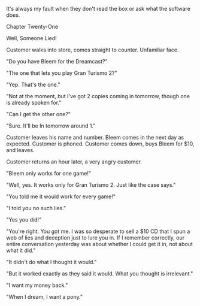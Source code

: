 
 

 

 

 

 

 

 

 

 

 




It's always my fault when they don't read the box or ask what the software does.













Chapter Twenty-One


Well, Someone Lied!

Customer walks into store, comes straight to counter.  Unfamiliar face.

"Do you have Bleem for the Dreamcast?"

"The one that lets you play Gran Turismo 2?"

"Yep.  That's the one."

"Not at the moment, but I've got 2 copies coming in tomorrow, though one is already spoken for."

"Can I get the other one?"

"Sure.  It'll be In tomorrow around 1."

Customer leaves his name and number.  Bleem comes in the next day as expected.  Customer is phoned.  Customer comes down, buys Bleem for $10, and leaves.

Customer returns an hour later, a very angry customer.

"Bleem only works for one game!"

"Well, yes.  It works only for Gran Turismo 2.  Just like the case says."

"You told me it would work for every game!"

"I told you no such lies."

"Yes you did!"

"You're right.  You got me.  I was so desperate to sell a $10 CD that I spun a web of lies and deception just to lure you in.  If I remember correctly, our entire conversation yesterday was  about whether I could get it in, not about what it did."

"It didn't do what I thought it would."

"But it worked exactly as they said it would.  What you thought is irrelevant."

"I want my money back."

"When I dream, I want a pony."

 

 

 
 